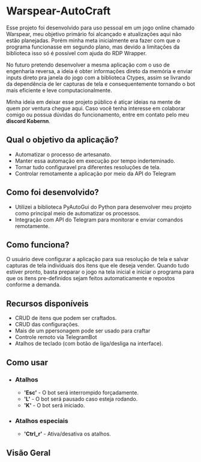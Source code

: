 # Warspear-AutoCraft

Esse projeto foi desenvolvido para uso pessoal em um jogo online chamado Warspear, meu objetivo primário foi alcançado e atualizações aqui não estão planejadas. Porém 
minha meta inicialmente era fazer com que o programa funcionasse em segundo plano, mas devido a limitações da biblioteca isso só é possível com ajuda do RDP Wrapper.

No futuro pretendo desenvolver a mesma aplicação com o uso de engenharia reversa, a ideia é obter informações direto da memória e enviar inputs direto pra janela do jogo com a biblioteca Ctypes, 
assim se livrando da dependência de ler capturas de tela e consequentemente tornando o bot mais eficiente e leve computacionalmente.

Minha ideia em deixar esse projeto público é atiçar ideias na mente de quem por ventura chegue aqui. Caso você tenha interesse em colaborar comigo ou possua dúvidas do funcionamento,
entre em contato pelo meu **discord Kobernn**.

## Qual o objetivo da aplicação?
 - Automatizar o processo de artesanato.
 - Manter essa automação em execução por tempo inderteminado.
 - Tornar tudo configuravel pra diferentes resoluções de tela.
 - Controlar remotamente a aplicação por meio da API do Telegram

## Como foi desenvolvido?
 - Utilizei a biblioteca PyAutoGui do Python para desenvolver meu projeto como principal meio de automatizar os processos.
 - Integração com API do Telegram para monitorar e enviar comandos remotamente.

## Como funciona?
O usuário deve configurar a aplicação para sua resolução de tela e salvar capturas de tela individuais dos itens que ele deseja vender. Quando tudo estiver pronto, basta preparar o jogo na tela inicial e iniciar
o programa para que os itens pre-definidos sejam feitos automaticamente e repostos conforme a demanda.

## Recursos disponíveis
 - CRUD de itens que podem ser craftados.
 - CRUD das configurações.
 - Mais de um ppersonagem pode ser usado para craftar
 - Controle remoto via TelegramBot
 - Atalhos de teclado (com botão de liga/desliga na interface).

## Como usar
- ### Atalhos
  - **'Esc'** - O bot será interrompido forçadamente.
  - **'L'** - O bot será pausado caso esteja rodando.
  - **'K'** - O bot será iniciado.
- ### Atalhos especiais
  - **'Ctrl_r'** - Ativa/desativa os atalhos.


## Visão Geral

